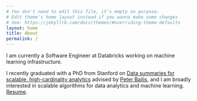 ```yaml
---
# You don't need to edit this file, it's empty on purpose.
# Edit theme's home layout instead if you wanna make some changes
# See: https://jekyllrb.com/docs/themes/#overriding-theme-defaults
layout: home
title: About
permalink: /
---
```

I am currently a Software Engineer at Databricks working on machine learning
infrastructure. 

I recently graduated with a PhD from Stanford on [Data summaries for scalable, high-cardinality analytics](https://purl.stanford.edu/hv931ph6832)
advised by [Peter Bailis](http://www.bailis.org/), and I am broadly interested in
scalable algorithms for data analytics and machine learning. [Resume](/assets/resumeWeb.pdf).
